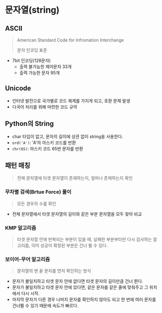 # 문자열(string)



## ASCII

> American Standard Code for Infromation Interchange
>
> 문자 인코딩 표준

- 7bit 인코딩(128문자)
  - 출력 불가능한 제어문자 33개
  - 출력 가능한 문자 95개



## Unicode

- 인터넷 발전으로 국가별로 코드 체계를 가지게 되고, 호환 문제 발생
- 다국어 처리를 위해 마련한 코드 규약



## Python의 String

- char 타입이 없고, 문자의 길이에 상관 없이 string을 사용한다.
- `ord('A')`: 'A'의 아스키 코드를 반환
- `chr(65)`: 아스키 코드 65번 문자를 반환



## 패턴 매칭

> 전체 문자열에 타겟 문자열이 존재하는지, 얼마나 존재하는지 확인

### 무차별 검색(Brtue Force) 풀이

> 모든 경우의 수를 확인

- 전체 문자열에서 타겟 문자열의 길이와 같은 부분 문자열을 모두 찾아 비교

### KMP 알고리즘

> 타겟 문자열 안에 반복되는 부분이 있을 때, 실패한 부분부터만 다시 검사하는 알고리즘, 이미 성공이 확정된 부분은 건너 뛸 수 있다.

### 보이어-무어 알고리즘

> 문자열의 맨 끝 문자를 먼저 확인하는 방식

- 문자가 불일치하고 타겟 문자 안에 없다면 타겟 문자의 길이만큼 건너 뛴다.
- 문자가 불일치하고 타겟 문자 안에 있다면, 같은 문자를 같은 줄에 맞춰주고 그 위치에서 다시 시작.
- 마지막 문자가 다른 경우 나머지 문자를 확인하지 않아도 되고 한 번에 여러 문자를 건너뛸 수 있기 때문에 속도가 빠르다.